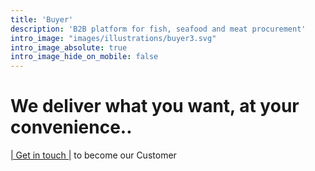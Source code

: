 ```yaml
---
title: 'Buyer'
description: 'B2B platform for fish, seafood and meat procurement'
intro_image: "images/illustrations/buyer3.svg"
intro_image_absolute: true
intro_image_hide_on_mobile: false
---
```


# We deliver what you want,     at your convenience..

[| Get in touch |](https://bluetailwholesale.github.io/contact/) to become our Customer